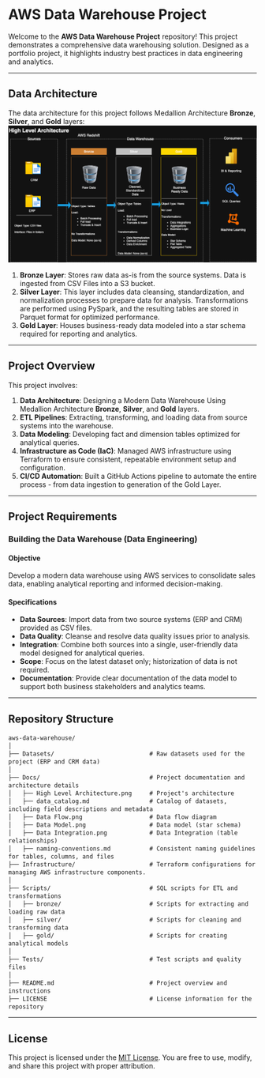 # AWS Data Warehouse Project

Welcome to the **AWS Data Warehouse Project** repository! 
This project demonstrates a comprehensive data warehousing solution.  Designed as a portfolio project, it highlights industry best practices in data engineering and analytics.

---

## Data Architecture

The data architecture for this project follows Medallion Architecture **Bronze**, **Silver**, and **Gold** layers:
![Data Architecture](Docs/High%20Level%20Architecture.png)
1. **Bronze Layer**: Stores raw data as-is from the source systems. Data is ingested from CSV Files into a S3 bucket.
2. **Silver Layer**: This layer includes data cleansing, standardization, and normalization processes to prepare data for analysis. Transformations are performed using PySpark, and the resulting tables are stored in Parquet format for optimized performance.
3. **Gold Layer**: Houses business-ready data modeled into a star schema required for reporting and analytics.

---

## Project Overview

This project involves:

1. **Data Architecture**: Designing a Modern Data Warehouse Using Medallion Architecture **Bronze**, **Silver**, and **Gold** layers.
2. **ETL Pipelines**: Extracting, transforming, and loading data from source systems into the warehouse.
3. **Data Modeling**: Developing fact and dimension tables optimized for analytical queries.
4. **Infrastructure as Code (IaC)**: Managed AWS infrastructure using Terraform to ensure consistent, repeatable environment setup and configuration.
5. **CI/CD Automation**: Built a GitHub Actions pipeline to automate the entire process - from data ingestion to generation of the Gold Layer.

---

## Project Requirements

### Building the Data Warehouse (Data Engineering)

#### Objective
Develop a modern data warehouse using AWS services to consolidate sales data, enabling analytical reporting and informed decision-making.

#### Specifications
- **Data Sources**: Import data from two source systems (ERP and CRM) provided as CSV files.
- **Data Quality**: Cleanse and resolve data quality issues prior to analysis.
- **Integration**: Combine both sources into a single, user-friendly data model designed for analytical queries.
- **Scope**: Focus on the latest dataset only; historization of data is not required.
- **Documentation**: Provide clear documentation of the data model to support both business stakeholders and analytics teams.

---

## Repository Structure
```
aws-data-warehouse/
│
├── Datasets/                           # Raw datasets used for the project (ERP and CRM data)
│
├── Docs/                               # Project documentation and architecture details
│   ├── High Level Architecture.png     # Project's architecture
│   ├── data_catalog.md                 # Catalog of datasets, including field descriptions and metadata
│   ├── Data Flow.png                   # Data flow diagram
│   ├── Data Model.png                  # Data model (star schema)
│   ├── Data Integration.png            # Data Integration (table relationships)
│   ├── naming-conventions.md           # Consistent naming guidelines for tables, columns, and files
├── Infrastructure/                     # Terraform configurations for managing AWS infrastructure components.
│
├── Scripts/                            # SQL scripts for ETL and transformations
│   ├── bronze/                         # Scripts for extracting and loading raw data
│   ├── silver/                         # Scripts for cleaning and transforming data
│   ├── gold/                           # Scripts for creating analytical models
│
├── Tests/                              # Test scripts and quality files
│
├── README.md                           # Project overview and instructions
├── LICENSE                             # License information for the repository

```
---

## License

This project is licensed under the [MIT License](LICENSE). You are free to use, modify, and share this project with proper attribution.
